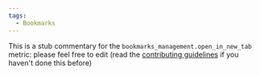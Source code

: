 ```yaml
---
tags:
  - Bookmarks
---
```


This is a stub commentary for the `bookmarks_management.open_in_new_tab` metric: please feel free to edit (read the
[contributing guidelines](https://github.com/mozilla/glean-annotations/blob/main/CONTRIBUTING.md)
if you haven't done this before)
